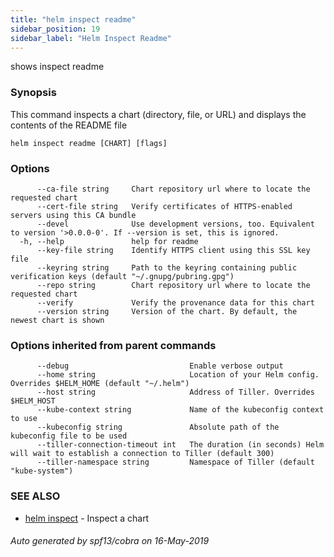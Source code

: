 ```yaml
---
title: "helm inspect readme"
sidebar_position: 19
sidebar_label: "Helm Inspect Readme"
---
```

shows inspect readme

### Synopsis


This command inspects a chart (directory, file, or URL) and displays the contents
of the README file


```
helm inspect readme [CHART] [flags]
```

### Options

```
      --ca-file string     Chart repository url where to locate the requested chart
      --cert-file string   Verify certificates of HTTPS-enabled servers using this CA bundle
      --devel              Use development versions, too. Equivalent to version '>0.0.0-0'. If --version is set, this is ignored.
  -h, --help               help for readme
      --key-file string    Identify HTTPS client using this SSL key file
      --keyring string     Path to the keyring containing public verification keys (default "~/.gnupg/pubring.gpg")
      --repo string        Chart repository url where to locate the requested chart
      --verify             Verify the provenance data for this chart
      --version string     Version of the chart. By default, the newest chart is shown
```

### Options inherited from parent commands

```
      --debug                           Enable verbose output
      --home string                     Location of your Helm config. Overrides $HELM_HOME (default "~/.helm")
      --host string                     Address of Tiller. Overrides $HELM_HOST
      --kube-context string             Name of the kubeconfig context to use
      --kubeconfig string               Absolute path of the kubeconfig file to be used
      --tiller-connection-timeout int   The duration (in seconds) Helm will wait to establish a connection to Tiller (default 300)
      --tiller-namespace string         Namespace of Tiller (default "kube-system")
```

### SEE ALSO

* [helm inspect](helm_inspect.md)	 - Inspect a chart

###### Auto generated by spf13/cobra on 16-May-2019
